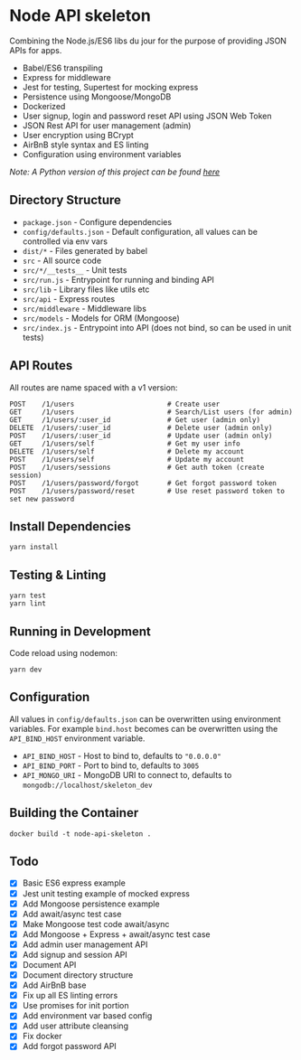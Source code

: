 
# Node API skeleton

Combining the Node.js/ES6 libs du jour for the purpose of providing JSON APIs for apps.

* Babel/ES6 transpiling
* Express for middleware
* Jest for testing, Supertest for mocking express
* Persistence using Mongoose/MongoDB
* Dockerized
* User signup, login and password reset API using JSON Web Token
* JSON Rest API for user management (admin)
* User encryption using BCrypt
* AirBnB style syntax and ES linting
* Configuration using environment variables

_Note: A Python version of this project can be found [here](https://github.com/dominiek/python-api-skeleton)_

## Directory Structure

* `package.json` - Configure dependencies
* `config/defaults.json` - Default configuration, all values can be controlled via env vars
* `dist/*` - Files generated by babel
* `src` - All source code
* `src/*/__tests__` - Unit tests
* `src/run.js` - Entrypoint for running and binding API
* `src/lib` - Library files like utils etc
* `src/api` - Express routes
* `src/middleware` - Middleware libs
* `src/models` - Models for ORM (Mongoose)
* `src/index.js` - Entrypoint into API (does not bind, so can be used in unit tests)

## API Routes

All routes are name spaced with a v1 version:

```
POST    /1/users                       # Create user
GET     /1/users                       # Search/List users (for admin)
GET     /1/users/:user_id              # Get user (admin only)
DELETE  /1/users/:user_id              # Delete user (admin only)
POST    /1/users/:user_id              # Update user (admin only)
GET     /1/users/self                  # Get my user info
DELETE  /1/users/self                  # Delete my account
POST    /1/users/self                  # Update my account
POST    /1/users/sessions              # Get auth token (create session)
POST    /1/users/password/forgot       # Get forgot password token
POST    /1/users/password/reset        # Use reset password token to set new password
```

## Install Dependencies

```
yarn install
```

## Testing & Linting

```
yarn test
yarn lint
```

## Running in Development

Code reload using nodemon:

```
yarn dev
```

## Configuration

All values in `config/defaults.json` can be overwritten using environment variables. For example `bind.host` becomes can be overwritten using the `API_BIND_HOST` environment variable.

- `API_BIND_HOST` - Host to bind to, defaults to `"0.0.0.0"`
- `API_BIND_PORT` - Port to bind to, defaults to `3005`
- `API_MONGO_URI` - MongoDB URI to connect to, defaults to `mongodb://localhost/skeleton_dev`

## Building the Container

```
docker build -t node-api-skeleton .
```

## Todo

- [x] Basic ES6 express example
- [x] Jest unit testing example of mocked express
- [x] Add Mongoose persistence example
- [x] Add await/async test case
- [x] Make Mongoose test code await/async
- [x] Add Mongoose + Express + await/async test case
- [x] Add admin user management API
- [x] Add signup and session API
- [x] Document API
- [x] Document directory structure
- [x] Add AirBnB base
- [x] Fix up all ES linting errors
- [x] Use promises for init portion
- [x] Add environment var based config
- [x] Add user attribute cleansing
- [x] Fix docker
- [x] Add forgot password API
